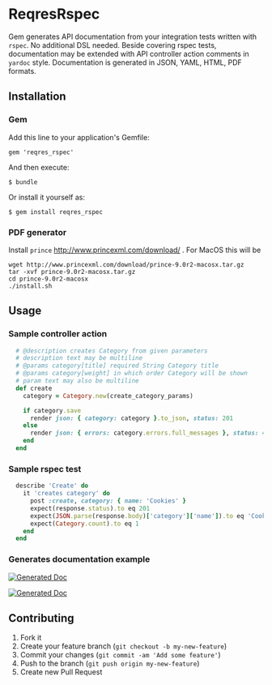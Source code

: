 # ReqresRspec

Gem generates API documentation from your integration tests written with `rspec`. No additional DSL needed. Beside covering rspec tests, documentation may be extended with API controller action comments in `yardoc` style. Documentation is generated in JSON, YAML, HTML, PDF formats.

## Installation

### Gem

Add this line to your application's Gemfile:

    gem 'reqres_rspec'

And then execute:

    $ bundle

Or install it yourself as:

    $ gem install reqres_rspec

### PDF generator

Install `prince` http://www.princexml.com/download/ . For MacOS this will be

```
wget http://www.princexml.com/download/prince-9.0r2-macosx.tar.gz
tar -xvf prince-9.0r2-macosx.tar.gz
cd prince-9.0r2-macosx
./install.sh
```

## Usage

### Sample controller action

```ruby
  # @description creates Category from given parameters
  # description text may be multiline
  # @params category[title] required String Category title
  # @params category[weight] in which order Category will be shown
  # param text may also be multiline
  def create
    category = Category.new(create_category_params)

    if category.save
      render json: { category: category }.to_json, status: 201
    else
      render json: { errors: category.errors.full_messages }, status: 422
    end
  end
```

### Sample rspec test

```ruby
  describe 'Create' do
    it 'creates category' do
      post :create, category: { name: 'Cookies' }
      expect(response.status).to eq 201
      expect(JSON.parse(response.body)['category']['name']).to eq 'Cookies'
      expect(Category.count).to eq 1
    end
  end
```

### Generates documentation example

[![Generated Doc](http://i44.tinypic.com/kda1pw.png)](http://i44.tinypic.com/kda1pw.png)

[![Generated Doc](http://i39.tinypic.com/2w3p6vl.png)](http://i39.tinypic.com/2w3p6vl.png)

## Contributing

1. Fork it
2. Create your feature branch (`git checkout -b my-new-feature`)
3. Commit your changes (`git commit -am 'Add some feature'`)
4. Push to the branch (`git push origin my-new-feature`)
5. Create new Pull Request
